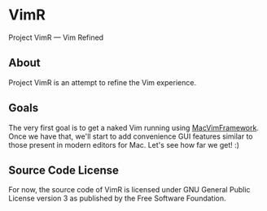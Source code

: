 VimR
====

Project VimR — Vim Refined

About
-----

Project VimR is an attempt to refine the Vim experience.

Goals
-----

The very first goal is to get a naked Vim running using [MacVimFramework](https://github.com/qvacua/macvim). Once we have that, we'll start to add convenience GUI features similar to those present in modern editors for Mac. Let's see how far we get! :)

Source Code License
-------------------

For now, the source code of VimR is licensed under GNU General Public License version 3 as published by the Free Software Foundation.
